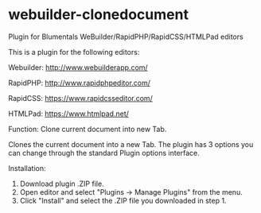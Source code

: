 # webuilder-clonedocument
Plugin for Blumentals WeBuilder/RapidPHP/RapidCSS/HTMLPad editors

This is a plugin for the following editors:

Webuilder: http://www.webuilderapp.com/

RapidPHP: http://www.rapidphpeditor.com/

RapidCSS: https://www.rapidcsseditor.com/

HTMLPad: https://www.htmlpad.net/

Function:
Clone current document into new Tab.

Clones the current document into a new Tab. The plugin has 3 options you can change through the standard Plugin options interface.


Installation:
1) Download plugin .ZIP file.
2) Open editor and select "Plugins -> Manage Plugins" from the menu.
3) Click "Install" and select the .ZIP file you downloaded in step 1.
